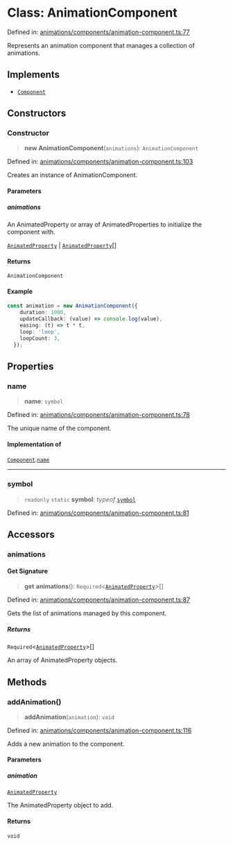 # Class: AnimationComponent

Defined in: [animations/components/animation-component.ts:77](https://github.com/Forge-Game-Engine/Forge/blob/80c88dbc1226e2ea185d187b85121eb9c3da7ead/src/animations/components/animation-component.ts#L77)

Represents an animation component that manages a collection of animations.

## Implements

- [`Component`](../interfaces/Component.md)

## Constructors

### Constructor

> **new AnimationComponent**(`animations`): `AnimationComponent`

Defined in: [animations/components/animation-component.ts:103](https://github.com/Forge-Game-Engine/Forge/blob/80c88dbc1226e2ea185d187b85121eb9c3da7ead/src/animations/components/animation-component.ts#L103)

Creates an instance of AnimationComponent.

#### Parameters

##### animations

An AnimatedProperty or array of AnimatedProperties to initialize the component with.

[`AnimatedProperty`](../interfaces/AnimatedProperty.md) | [`AnimatedProperty`](../interfaces/AnimatedProperty.md)[]

#### Returns

`AnimationComponent`

#### Example

```ts
const animation = new AnimationComponent({
    duration: 1000,
    updateCallback: (value) => console.log(value),
    easing: (t) => t * t,
    loop: 'loop',
    loopCount: 3,
  });
```

## Properties

### name

> **name**: `symbol`

Defined in: [animations/components/animation-component.ts:78](https://github.com/Forge-Game-Engine/Forge/blob/80c88dbc1226e2ea185d187b85121eb9c3da7ead/src/animations/components/animation-component.ts#L78)

The unique name of the component.

#### Implementation of

[`Component`](../interfaces/Component.md).[`name`](../interfaces/Component.md#name)

***

### symbol

> `readonly` `static` **symbol**: *typeof* [`symbol`](#symbol)

Defined in: [animations/components/animation-component.ts:81](https://github.com/Forge-Game-Engine/Forge/blob/80c88dbc1226e2ea185d187b85121eb9c3da7ead/src/animations/components/animation-component.ts#L81)

## Accessors

### animations

#### Get Signature

> **get** **animations**(): `Required`\<[`AnimatedProperty`](../interfaces/AnimatedProperty.md)\>[]

Defined in: [animations/components/animation-component.ts:87](https://github.com/Forge-Game-Engine/Forge/blob/80c88dbc1226e2ea185d187b85121eb9c3da7ead/src/animations/components/animation-component.ts#L87)

Gets the list of animations managed by this component.

##### Returns

`Required`\<[`AnimatedProperty`](../interfaces/AnimatedProperty.md)\>[]

An array of AnimatedProperty objects.

## Methods

### addAnimation()

> **addAnimation**(`animation`): `void`

Defined in: [animations/components/animation-component.ts:116](https://github.com/Forge-Game-Engine/Forge/blob/80c88dbc1226e2ea185d187b85121eb9c3da7ead/src/animations/components/animation-component.ts#L116)

Adds a new animation to the component.

#### Parameters

##### animation

[`AnimatedProperty`](../interfaces/AnimatedProperty.md)

The AnimatedProperty object to add.

#### Returns

`void`
